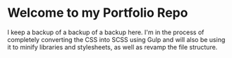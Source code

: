 # Welcome to my Portfolio Repo
I keep a backup of a backup of a backup here. I'm in the process of completely converting the CSS into SCSS using Gulp and will also be using it to minify libraries and stylesheets, as well as revamp the file structure.
